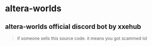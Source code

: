# altera-worlds
## altera-worlds official discord bot by xxehub
> if someone sells this source code. it means you got scammed lol
